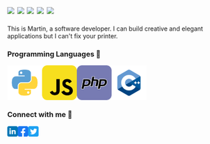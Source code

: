 <h1>
  <img align="center" width="40px" src="https://avatars.dicebear.com/api/initials/H.svg" />
  <img align="center" width="40px" src="https://avatars.dicebear.com/api/initials/E.svg" />
  <img align="center" width="40px" src="https://avatars.dicebear.com/api/initials/L.svg" />
  <img align="center" width="40px" src="https://avatars.dicebear.com/api/initials/L.svg" />
  <img align="center" width="40px" src="https://avatars.dicebear.com/api/initials/O.svg" />
</h1>

This is Martin, a software developer. I can build creative and elegant applications but I can't fix your printer.

### Programming Languages 🐍
<img align="left" width="80px" src="https://raw.githubusercontent.com/edent/SuperTinyIcons/fa85669367bb1182ad208b7c2fed85ba05d574bb/images/svg/python.svg" />
<img align="left" width="80px" src="https://raw.githubusercontent.com/edent/SuperTinyIcons/fa85669367bb1182ad208b7c2fed85ba05d574bb/images/svg/javascript.svg" />
<img align="left" width="80px" src="https://raw.githubusercontent.com/edent/SuperTinyIcons/fa85669367bb1182ad208b7c2fed85ba05d574bb/images/svg/php.svg" />
<img align="center" width="80px" src="https://raw.githubusercontent.com/edent/SuperTinyIcons/fa85669367bb1182ad208b7c2fed85ba05d574bb/images/svg/cplusplus.svg" />

### Connect with me 🔗

<a href="https://www.linkedin.com/in/nitram-dev/">
  <img align="left" height="24px" src="https://raw.githubusercontent.com/edent/SuperTinyIcons/099dc12b59179d07d534069bc8551718f786d91a/images/svg/linkedin.svg" />
</a>
<a href="https://www.facebook.com/nitram.dev/">
  <img align="left" height="24px" src="https://raw.githubusercontent.com/edent/SuperTinyIcons/099dc12b59179d07d534069bc8551718f786d91a/images/svg/facebook.svg"/>
</a>
<a href="https://twitter.com/nitram_dev">
  <img align="left" height="24px" src="https://raw.githubusercontent.com/edent/SuperTinyIcons/099dc12b59179d07d534069bc8551718f786d91a/images/svg/twitter.svg"/>
</a>

